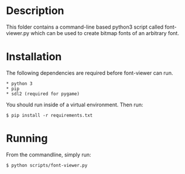 # Description

This folder contains a command-line based python3 script called
font-viewer.py which can be used to create bitmap fonts of an arbitrary
font.

# Installation

The following dependencies are required before font-viewer can run.

    * python 3
    * pip
    * sdl2 (required for pygame)

You should run inside of a virtual environment.  Then run:

    $ pip install -r requirements.txt

# Running

From the commandline, simply run:
    
    $ python scripts/font-viewer.py
    

